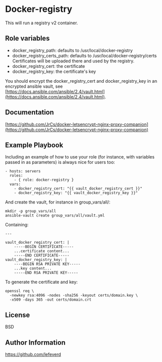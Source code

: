 # Docker-registry

This will run a registry v2 container.

## Role variables

- docker_registry_path: defaults to /usr/local/docker-registry
- docker_registry_certs_path: defaults to /usr/local/docker-registry/certs
Certificates will be uploaded there and used by the registry.
- docker_registry_cert: the certificate
- docker_registry_key: the certificate's key

You should encrypt the docker_registry_cert and docker_registry_key in an encrypted ansible vault,
see [https://docs.ansible.com/ansible/2.4/vault.html](https://docs.ansible.com/ansible/2.4/vault.html).

## Documentation

[https://github.com/JrCs/docker-letsencrypt-nginx-proxy-companion](https://github.com/JrCs/docker-letsencrypt-nginx-proxy-companion)

## Example Playbook

Including an example of how to use your role (for instance, with variables passed in as parameters) is always nice for users too:

    - hosts: servers
      roles:
        - { role: docker-registry }
      vars:
        - docker_registry_cert: "{{ vault_docker_registry_cert }}"
        - docker_registry_key: "{{ vault_docker_registry_key }}"

And create the vault, for instance in group_vars/all/:

    mkdir -p group_vars/all
    ansible-vault create group_vars/all/vault.yml

Containing:

    ---

    vault_docker_registry_cert: |
        -----BEGIN CERTIFICATE-----
        ...certificate content...
        -----END CERTIFICATE-----
    vault_docker_registry_key: |
        ----BEGIN RSA PRIVATE KEY-----
        ...key content...
        -----END RSA PRIVATE KEY-----

To generate the certificate and key:

    openssl req \
      -newkey rsa:4096 -nodes -sha256 -keyout certs/domain.key \
      -x509 -days 365 -out certs/domain.crt

## License

BSD

## Author Information

https://github.com/lefeverd
